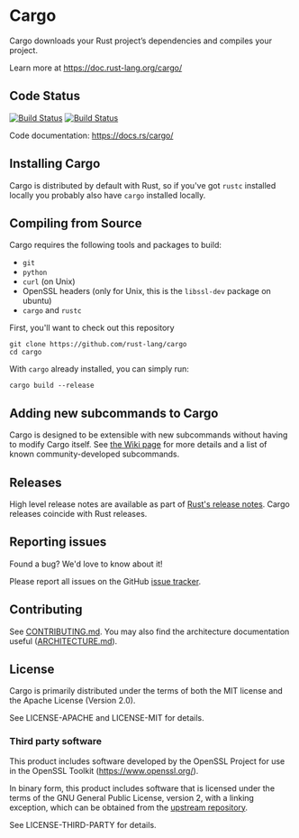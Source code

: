 # Cargo

Cargo downloads your Rust project’s dependencies and compiles your project.

Learn more at https://doc.rust-lang.org/cargo/

## Code Status

[![Build Status](https://travis-ci.com/rust-lang/cargo.svg?branch=master)](https://travis-ci.com/rust-lang/cargo)
[![Build Status](https://ci.appveyor.com/api/projects/status/github/rust-lang/cargo?branch=master&svg=true)](https://ci.appveyor.com/project/rust-lang-libs/cargo)

Code documentation: https://docs.rs/cargo/

## Installing Cargo

Cargo is distributed by default with Rust, so if you've got `rustc` installed
locally you probably also have `cargo` installed locally.

## Compiling from Source

Cargo requires the following tools and packages to build:

* `git`
* `python`
* `curl` (on Unix)
* OpenSSL headers (only for Unix, this is the `libssl-dev` package on ubuntu)
* `cargo` and `rustc`

First, you'll want to check out this repository

```
git clone https://github.com/rust-lang/cargo
cd cargo
```

With `cargo` already installed, you can simply run:

```
cargo build --release
```

## Adding new subcommands to Cargo

Cargo is designed to be extensible with new subcommands without having to modify
Cargo itself. See [the Wiki page][third-party-subcommands] for more details and
a list of known community-developed subcommands.

[third-party-subcommands]: https://github.com/rust-lang/cargo/wiki/Third-party-cargo-subcommands


## Releases

High level release notes are available as part of [Rust's release notes][rel].
Cargo releases coincide with Rust releases.

[rel]: https://github.com/rust-lang/rust/blob/master/RELEASES.md

## Reporting issues

Found a bug? We'd love to know about it!

Please report all issues on the GitHub [issue tracker][issues].

[issues]: https://github.com/rust-lang/cargo/issues

## Contributing

See [CONTRIBUTING.md](CONTRIBUTING.md). You may also find the architecture
documentation useful ([ARCHITECTURE.md](ARCHITECTURE.md)).

## License

Cargo is primarily distributed under the terms of both the MIT license
and the Apache License (Version 2.0).

See LICENSE-APACHE and LICENSE-MIT for details.

### Third party software

This product includes software developed by the OpenSSL Project
for use in the OpenSSL Toolkit (https://www.openssl.org/).

In binary form, this product includes software that is licensed under the
terms of the GNU General Public License, version 2, with a linking exception,
which can be obtained from the [upstream repository][1].

See LICENSE-THIRD-PARTY for details.

[1]: https://github.com/libgit2/libgit2

